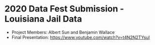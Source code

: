 # 2020 Data Fest Submission - Louisiana Jail Data
- Project Members: Albert Sun and Benjamin Wallace
- Final Presentation: https://www.youtube.com/watch?v=t4N2N2TYsuI

